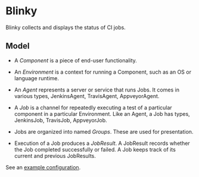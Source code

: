 # Blinky

Blinky collects and displays the status of CI jobs.

## Model

 - A *Component* is a piece of end-user functionality.

 - An *Environment* is a context for running a Component, such as an
   OS or language runtime.

 - An *Agent* represents a server or service that runs Jobs.  It comes
   in various types, JenkinsAgent, TravisAgent, AppveyorAgent.

 - A *Job* is a channel for repeatedly executing a test of a
   particular component in a particular Environment.  Like an Agent, a
   Job has types, JenkinsJob, TravisJob, AppveyorJob.

 - Jobs are organized into named *Groups*.  These are used for
   presentation.

 - Execution of a Job produces a *JobResult*.  A JobResult records
   whether the Job completed successfully or failed.  A Job keeps
   track of its current and previous JobResults.

See an [example configuration](https://github.com/ssorj/blinky/blob/master/misc/qpid.py).

